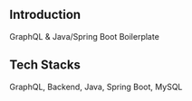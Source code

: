## Introduction
GraphQL & Java/Spring Boot Boilerplate

## Tech Stacks
GraphQL, Backend, Java, Spring Boot, MySQL